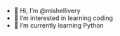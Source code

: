 - 👋 Hi, I’m @mishellivery
- 👀 I’m interested in learning coding
- 🌱 I’m currently learning Python

<!---
mishellivery/mishellivery is a ✨ special ✨ repository because its `README.md` (this file) appears on your GitHub profile.
You can click the Preview link to take a look at your changes.
--->
